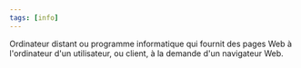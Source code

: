 ```yaml
---
tags: [info]
---
```


Ordinateur distant ou programme informatique qui fournit des pages Web à l'ordinateur d'un utilisateur, ou client, à la demande d'un navigateur Web.